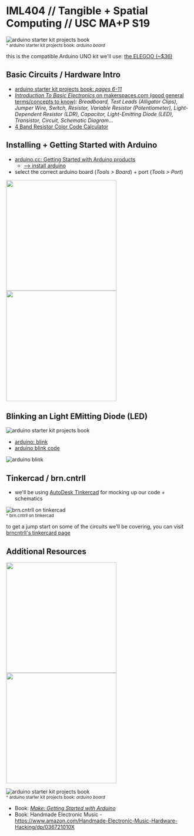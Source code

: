 # IML404 // Tangible + Spatial Computing // USC MA+P S19   

![arduino starter kit projects book](https://github.com/johnbcarpenter/USC_IML404_IMAGES/blob/master/images/arduino_projects_book_board.png)  
<sup>^ arduino starter kit projects book: _arduino board_</sup>

this is the compatible Arduino UNO kit we'll use: [the ELEGOO (~$36)](https://www.amazon.com/ELEGOO-Project-Tutorial-Controller-Projects/dp/B01D8KOZF4)

## Basic Circuits / Hardware Intro
- [arduino starter kit projects book: _pages 6-11_](https://github.com/johnbcarpenter/USC_IML404_IMAGES/blob/master/images/arduino_projects_book_6-11.pdf)
- [_Introduction To Basic Electronics_ on makerspaces.com (good general terms/concepts to know)](https://www.makerspaces.com/basic-electronics/): _Breadboard, Test Leads (Alligator Clips), Jumper Wire, Switch, Resistor, Variable Resistor (Potentiometer), Light-Dependent Resistor (LDR), Capacitor, Light-Emitting Diode (LED), Transistor, Circuit, Schematic Diagram_...
- [4 Band Resistor Color Code Calculator](https://www.digikey.com/en/resources/conversion-calculators/conversion-calculator-resistor-color-code-4-band)

## Installing + Getting Started with Arduino
- [arduino.cc: Getting Started with Arduino products](https://www.arduino.cc/en/Guide/HomePage)
  - [--> install arduino](https://www.arduino.cc/en/main/software)
- select the correct arduino board (_Tools > Board_) + port (_Tools > Port_)
<p float="left">
  <img src="https://github.com/johnbcarpenter/USC_IML404_IMAGES/blob/master/images/arduino_board.png" height="300" />
  <img src="https://github.com/johnbcarpenter/USC_IML404_IMAGES/blob/master/images/arduino_port.png" height="300" /> 
</p>  

## Blinking an Light EMitting Diode (LED)
![arduino starter kit projects book](https://github.com/johnbcarpenter/USC_IML404_IMAGES/blob/master/images/arduino_tinkercad_blink.png)  

- [arduino: blink](https://www.arduino.cc/en/tutorial/blink)
- [arduino blink code](https://github.com/johnbcarpenter/USC_IML404/tree/master/CODE/ARDUINO/Tut1_LED_blink)

![arduino blink](https://github.com/johnbcarpenter/USC_IML404_IMAGES/blob/master/images/arduino_tut1.jpeg)  

## Tinkercad / brn.cntrll
- we'll be using [AutoDesk Tinkercad](https://www.tinkercad.com) for mocking up our code + schematics 

![brn.cntrll on tinkercad](https://github.com/johnbcarpenter/USC_IML404_IMAGES/blob/master/images/brncntrll_tinkercad.png)  
<sup>^ brn.cntrll on tinkercad</sup>

to get a jump start on some of the circuits we'll be covering, you can visit [brncntrll's tinkercard page](https://www.tinkercad.com/users/8wg8XK0ojGD-brncntrll?category=circuits&sort=likes&view_mode=default)

## Additional Resources
<p float="left">
  <img src="https://github.com/johnbcarpenter/USC_IML404_IMAGES/blob/master/images/arduino_make_getting_started_book.png" height="300" />
  <img src="https://github.com/johnbcarpenter/USC_IML404_IMAGES/blob/master/images/arduino_projects_book.png" height="300" /> 
</p>  

![arduino starter kit projects book](https://github.com/johnbcarpenter/USC_IML404_IMAGES/blob/master/images/arduino_projects_book_board.png)  
<sup>^ arduino starter kit projects book: _arduino board_</sup>

- Book: [_Make: Getting Started with Arduino_](https://www.amazon.com/Getting-Started-Arduino-Electronics-Prototyping/dp/1449363334)
- Book: Handmade Electronic Music - https://www.amazon.com/Handmade-Electronic-Music-Hardware-Hacking/dp/036721010X
